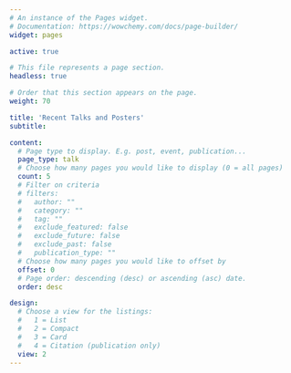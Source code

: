```yaml
---
# An instance of the Pages widget.
# Documentation: https://wowchemy.com/docs/page-builder/
widget: pages

active: true

# This file represents a page section.
headless: true

# Order that this section appears on the page.
weight: 70

title: 'Recent Talks and Posters'
subtitle:

content:
  # Page type to display. E.g. post, event, publication...
  page_type: talk
  # Choose how many pages you would like to display (0 = all pages)
  count: 5
  # Filter on criteria
  # filters:
  #   author: ""
  #   category: ""
  #   tag: ""
  #   exclude_featured: false
  #   exclude_future: false
  #   exclude_past: false
  #   publication_type: ""
  # Choose how many pages you would like to offset by
  offset: 0
  # Page order: descending (desc) or ascending (asc) date.
  order: desc

design:
  # Choose a view for the listings:
  #   1 = List
  #   2 = Compact
  #   3 = Card
  #   4 = Citation (publication only)
  view: 2
---
```

